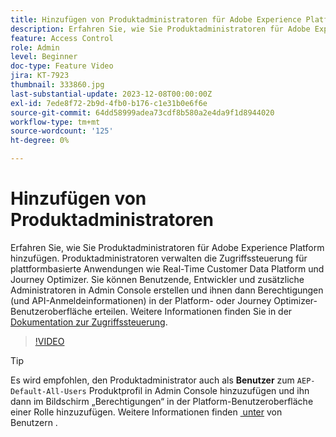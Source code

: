 ```yaml
---
title: Hinzufügen von Produktadministratoren für Adobe Experience Platform-basierte Programme
description: Erfahren Sie, wie Sie Produktadministratoren für Adobe Experience Platform und plattformbasierte Programme hinzufügen.
feature: Access Control
role: Admin
level: Beginner
doc-type: Feature Video
jira: KT-7923
thumbnail: 333860.jpg
last-substantial-update: 2023-12-08T00:00:00Z
exl-id: 7ede8f72-2b9d-4fb0-b176-c1e31b0e6f6e
source-git-commit: 64dd58999adea73cdf8b580a2e4da9f1d8944020
workflow-type: tm+mt
source-wordcount: '125'
ht-degree: 0%

---
```


# Hinzufügen von Produktadministratoren

Erfahren Sie, wie Sie Produktadministratoren für Adobe Experience Platform hinzufügen. Produktadministratoren verwalten die Zugriffssteuerung für plattformbasierte Anwendungen wie Real-Time Customer Data Platform und Journey Optimizer. Sie können Benutzende, Entwickler und zusätzliche Administratoren in Admin Console erstellen und ihnen dann Berechtigungen (und API-Anmeldeinformationen) in der Platform- oder Journey Optimizer-Benutzeroberfläche erteilen. Weitere Informationen finden Sie in der [Dokumentation zur Zugriffssteuerung](https://experienceleague.adobe.com/docs/experience-platform/access-control/home.html?lang=de).

>[!VIDEO](https://video.tv.adobe.com/v/333860?learn=on&enablevpops)

>[!TIP]
>
>Es wird empfohlen, den Produktadministrator auch als **Benutzer** zum `AEP-Default-All-Users` Produktprofil in Admin Console hinzuzufügen und ihn dann im Bildschirm „Berechtigungen“ in der Platform-Benutzeroberfläche einer Rolle hinzuzufügen. Weitere Informationen finden [&#x200B; unter &#x200B;](add-users.md) von Benutzern .
